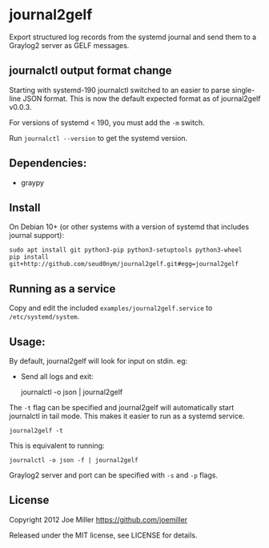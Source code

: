 journal2gelf
============

Export structured log records from the systemd journal and send them to a
Graylog2 server as GELF messages.

journalctl output format change
-------------------------------

Starting with systemd-190 journalctl switched to an easier to parse single-line
JSON format. This is now the default expected format as of journal2gelf v0.0.3.

For versions of systemd < 190, you must add the `-m` switch.

Run `journalctl --version` to get the systemd version.

Dependencies:
-------------

- graypy


Install
-------

On Debian 10+ (or other systems with a version of systemd that includes journal
support):

```
sudo apt install git python3-pip python3-setuptools python3-wheel
pip install git+http://github.com/seud0nym/journal2gelf.git#egg=journal2gelf
```

Running as a service
--------------------

Copy and edit the included `examples/journal2gelf.service` to
`/etc/systemd/system`.

Usage:
------

By default, journal2gelf will look for input on stdin. eg:

- Send all logs and exit:

    journalctl -o json | journal2gelf

The `-t` flag can be specified and journal2gelf will automatically
start journalctl in tail mode. This makes it easier to run as a systemd service.

    journal2gelf -t

This is equivalent to running:

    journalctl -o json -f | journal2gelf

Graylog2 server and port can be specified with `-s` and `-p` flags.


License
-------
Copyright 2012 Joe Miller <https://github.com/joemiller>

Released under the MIT license, see LICENSE for details.
